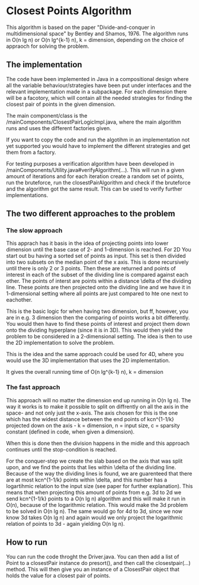 # Closest Points Algorithm
This algorithm is based on the paper "Divide-and-conquer in multidimensional space" by Bentley and Shamos, 1976. The algorithm runs in O(n lg n) or O(n lg^{k-1} n), k = dimension, depending on the choice of appraoch for solving the problem.  


## The implementation
The code have been implemented in Java in a compositional design where all the variable behaviour/strategies have been put under interfaces and the relevant implementation made in a subpackage. For each dimension there will be a facotory, which will contain all the needed strategies for finding the closest pair of points in the given dimension. 

The main component/class is the /mainComponents/ClosestPairLogicImpl.java, where the main algorithm runs and uses the different factories given. 

If you want to copy the code and run the algotihm in an implementation not yet supported you would have to implement the different strategies and get them from a factory. 

For testing purposes a verification algorithm have been developed in /mainComponents/Utility.java#verifyAlgorithm(...). 
This will run in a given amount of iterations and for each iteration create a random set of points, run the bruteforce, run the closestPairAlgorithm and check if the bruteforce and the algorithm got the same result. This can be used to verify further implementations. 

## The two different approaches to the problem
### The slow approach
This apprach has it basis in the idea of projecting points into lower dimension until the base case of 2- and 1-dimension is reached. For 2D You start out bu having a sorted set of points as input. This set is then divided into two subsets on the median point of the x axis. This is done recursively until there is only 2 or 3 points. Then these are returned and points of interest in each of the subset of the dividing line is compared against each other. The points of interst are points within a distance \delta of the dividing line. These points are then projected onto the dividing line and we have it in 1-dimensional setting where all points are just compared to hte one next to eachother.  

This is the basic logic for when having two dimension, but ff, however, you are in e.g. 3 dimension then the comparing of points works a bit differently. You would then have to find these points of interest and project them down onto the dividing hyperplane (since it is in 3D). This would then yield the problem to be considered in a 2-dimensional setting. The idea is then to use the 2D implementation to solve the problem. 

This is the idea and the same approach could be used for 4D, where you would use the 3D implementation that uses the 2D implementation. 

It gives the overall running time of O(n lg^{k-1} n), k = dimension

### The fast approach
This approach will no matter the dimension end up running in O(n lg n). 
The way it works is to make it possible to split on diffrently on all the axis in the space- and not only just the x-axis. The axis chosen for this is the one which has the widest distance between the end points of kcn^{1-1/k} projected down on the axis - k = dimension, n = input size, c = sparsity constant (defined in code, when given a dimension). 

When this is done then the division happens in the midle and this approach continues until the stop-condition is reached. 

For the conquer-step we create the slab based on the axis that was split upon, and we find the points that lies within \delta of the dividing line. Because of the way the dividing lines is found, we are guarenteed that there are at most kcn^{1-1/k} points within \delta, and this number has a logartihmic relation to the input size (see paper for further explanation). This means that when projecting this amount of points from e.g. 3d to 2d we send kcn^{1-1/k} points to a O(n lg n) algorithm and this will make it run in O(n), because of the logarithmic relation. This would make the 3d problem to be solved in O(n lg n).  The same would go for 4d to 3d, since we now know 3d takes O(n lg n) and again would we only project the logarithmic relation of points to 3d - again yielding O(n lg n).  

## How to run
You can run the code throght the Driver.java. You can then add a list of Point to a closestPair instance do presort(), and then call the closestpair(...) method. This will then give you an instance of a ClosestPair object that holds the value for a closest pair of points.   

